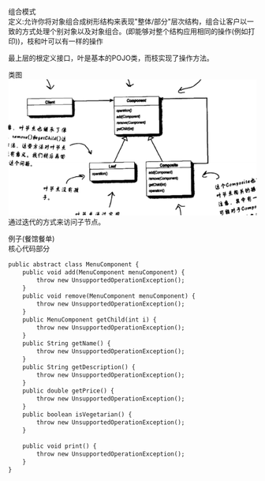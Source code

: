 组合模式   
定义:允许你将对象组合成树形结构来表现"整体/部分"层次结构，组合让客户以一致的方式处理个别对象以及对象组合。(即能够对整个结构应用相同的操作(例如打印))，枝和叶可以有一样的操作

最上层的根定义接口，叶是基本的POJO类，而枝实现了操作方法。

类图
![alt 组合模式](https://github.com/AronGuan/DesignPattern/blob/master/images/composite.PNG)
通过迭代的方式来访问子节点。  

例子(餐馆餐单)  
核心代码部分
```
public abstract class MenuComponent {
	public void add(MenuComponent menuComponent) {
		throw new UnsupportedOperationException();
	}
	public void remove(MenuComponent menuComponent) {
		throw new UnsupportedOperationException();
	}
	public MenuComponent getChild(int i) {
		throw new UnsupportedOperationException();
	}
	public String getName() {
		throw new UnsupportedOperationException();
	}
	public String getDescription() {
		throw new UnsupportedOperationException();
	}
	public double getPrice() {
		throw new UnsupportedOperationException();
	}
	public boolean isVegetarian() {
		throw new UnsupportedOperationException();
	}
  
	public void print() {
		throw new UnsupportedOperationException();
	}
}
```  
